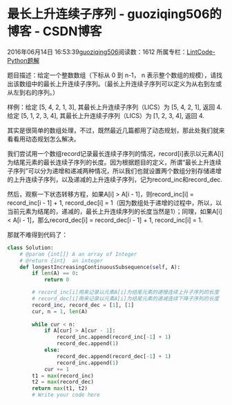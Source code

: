 # 最长上升连续子序列 - guoziqing506的博客 - CSDN博客





2016年06月14日 16:53:39[guoziqing506](https://me.csdn.net/guoziqing506)阅读数：1612
所属专栏：[LintCode-Python题解](https://blog.csdn.net/column/details/guoziqing-blog.html)









题目描述：给定一个整数数组（下标从 0 到 n-1， n 表示整个数组的规模），请找出该数组中的最长上升连续子序列。（最长上升连续子序列可以定义为从右到左或从左到右的序列。）

样例：给定 [5, 4, 2, 1, 3], 其最长上升连续子序列（LICS）为 [5, 4, 2, 1], 返回 4. 给定 [5, 1, 2, 3, 4], 其最长上升连续子序列（LICS）为 [1, 2, 3, 4], 返回 4.




其实是很简单的数组处理，不过，既然最近几篇都用了动态规划，那此处我们就来看看用动态规划怎么解决。

我们尝试用一个数组record记录最长连续子序列的情况，record[i]表示以元素A[i]为结尾元素的最长连续子序列的长度。因为根据题目的定义，所谓“最长上升连续子序列”可以分为递增和递减两种情况，所以我们也就设置两个数组分别存储递增的上升连续子序列，以及递减的上升连续子序列，记为record_inc和record_dec.

然后，观察一下状态转移方程，如果A[i] > A[i - 1]，则record_inc[i] = record_inc[i - 1] + 1, record_dec[i] = 1（因为数组处于递增的过程中，所以，以当前元素为结尾的，递减的，最长上升连续序列的长度当然是1）；同理，如果A[i] < A[i - 1]，那么record_dec[i]
 = record_dec[i - 1] + 1, record_inc[i] = 1.

那就不难得到代码了：



```python
class Solution:
    # @param {int[]} A an array of Integer
    # @return {int}  an integer
    def longestIncreasingContinuousSubsequence(self, A):
        if len(A) == 0:
            return 0

        # record_inc[i]用来记录以元素A[i]为结尾元素的递增连续上升子序列的长度
        # record_dec[i]用来记录以元素A[i]为结尾元素的递减连续下降子序列的长度
        record_inc, record_dec = [1], [1]
        cur, n = 1, len(A)
        
        while cur < n:
            if A[cur] > A[cur - 1]:
                record_inc.append(record_inc[-1] + 1)
                record_dec.append(1)
            else:
                record_dec.append(record_dec[-1] + 1)
                record_inc.append(1)
            cur += 1
        t1 = max(record_inc)
        t2 = max(record_dec)
        return max(t1, t2)
        # Write your code here
```







